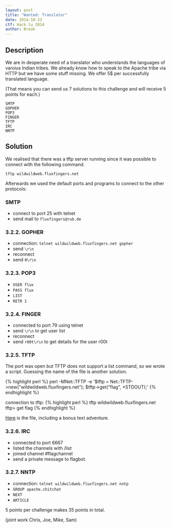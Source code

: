 ```yaml
---
layout: post
title: "Wanted: Translator"
date: 2014-10-23
ctf: Hack.lu 2014
author: Break
---
```


## Description

We are in desperate need of a translator who understands the languages of varoius Indian tribes. We already know how to speak to the Apache tribe via HTTP but we have some stuff missing. We offer 5$ per successfully translated language.

(That means you can send us 7 solutions to this challenge and will receive 5 points for each.)

	SMTP
    GOPHER
    POP3
    FINGER
    TFTP
    IRC
    NNTP

## Solution

We realised that there was a tftp server running since it was possible to connect with the
following command.

	tftp wildwildweb.fluxfingers.net

Afterwards we used the default ports and programs to connect to the other protocols:


### SMTP

*   connect to port 25 with telnet
*   send mail to `fluxfingers@rub.de`

### 3.2.2. GOPHER

*   connection: `telnet wildwildweb.fluxfingers.net gopher`
*   send `\r\n`
*   reconnect
*   send `0\r\n`

### 3.2.3. POP3

*   `USER flux`
*   `PASS flux`
*   `LIST`
*   `RETR 1`

### 3.2.4. FINGER

*   connected to port 79 using telnet
*   send `\r\n` to get user list
*   reconnect
*   send `r00t\r\n` to get details for the user r00t

### 3.2.5. TFTP

The port was open but TFTP does not support a list command, so we wrote a script.
Guessing the name of the file is another solution.

{% highlight perl %}
perl -MNet::TFTP -e '$tftp = Net::TFTP->new("wildwildweb.fluxfingers.net"); $tftp->get("flag", \*STDOUT);'
{% endhighlight %}

connection to tftp:
{% highlight perl %}
tftp wildwildweb.fluxfingers.net
tftp> get flag
{% endhighlight %}

[Here](http://afnom.net/assets/2014/tftp.txt) is the file, including a bonus text adventure.

### 3.2.6. IRC

*   connected to port 6667
*   listed the channels with /list
*   joined channel #flagchannel
*   send a private message to flagbot.

### 3.2.7. NNTP

*   connection: `telnet wildwildweb.fluxfingers.net nntp`
*   `GROUP apache.chitchat`
*   `NEXT`
*   `ARTICLE`

5 points per challenge makes 35 points in total.

(joint work Chris, Joe, Mike, Sam)